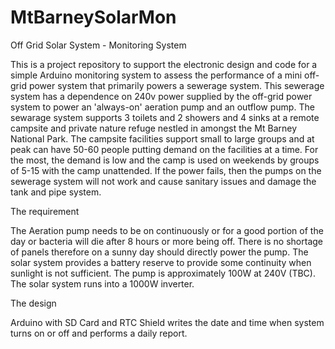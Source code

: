 # MtBarneySolarMon
Off Grid Solar System - Monitoring System

This is a project repository to support the electronic design and code for a simple Arduino monitoring system to assess the performance of a mini off-grid power system that primarily powers a sewerage system. This sewerage system has a dependence on 240v power supplied by the off-grid power system to power an 'always-on' aeration pump and an outflow pump. The sewarage system supports 3 toilets and 2 showers and 4 sinks at a remote campsite and private nature refuge nestled in amongst the Mt Barney National Park. The campsite facilities support small to large groups and at peak can have 50-60 people putting demand on the facilities at a time. For the most, the demand is low and the camp is used on weekends by groups of 5-15 with the camp unattended. If the power fails, then the pumps on the sewerage system will not work and cause sanitary issues and damage the tank and pipe system. 

The requirement

The Aeration pump needs to be on continuously or for a good portion of the day or bacteria will die after 8 hours or more being off. There is no shortage of panels therefore on a sunny day should directly power the pump. The solar system provides a battery reserve to provide some continuity when sunlight is not sufficient. The pump is approximately 100W at 240V (TBC). The solar system runs into a 1000W inverter. 

The design

Arduino with SD Card and RTC Shield writes the date and time when system turns on or off and performs a daily report. 

